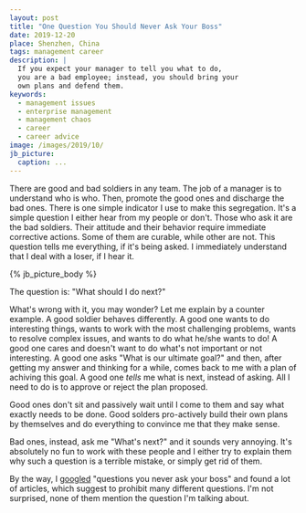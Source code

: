 ```yaml
---
layout: post
title: "One Question You Should Never Ask Your Boss"
date: 2019-12-20
place: Shenzhen, China
tags: management career
description: |
  If you expect your manager to tell you what to do,
  you are a bad employee; instead, you should bring your
  own plans and defend them.
keywords:
  - management issues
  - enterprise management
  - management chaos
  - career
  - career advice
image: /images/2019/10/
jb_picture:
  caption: ...
---
```


There are good and bad soldiers in any team. The job of a manager is to
understand who is who. Then, promote the good ones and discharge the bad ones.
There is one simple indicator I use to make this segregation. It's a simple
question I either hear from my people or don't. Those who ask it
are the bad soldiers. Their attitude and their behavior require immediate
corrective actions. Some of them are curable, while other are not. This
question tells me everything, if it's being asked. I immediately understand
that I deal with a loser, if I hear it.

<!--more-->

{% jb_picture_body %}

The question is: "What should I do next?"

What's wrong with it, you may wonder? Let me explain by a counter example.
A good soldier behaves differently. A good one wants to do interesting things,
wants to work with the most challenging problems, wants to resolve complex
issues, and wants to do what he/she wants to do!
A good one cares and doesn't want to do what's not important or not interesting.
A good one asks "What is our ultimate goal?" and then, after getting my answer and thinking
for a while, comes back to me with a plan of achiving this goal. A good one
_tells_ me what is next, instead of asking. All I need to do is to approve
or reject the plan proposed.

Good ones don't sit and passively wait until I come to them and say what exactly
needs to be done. Good solders pro-actively build their own plans by themselves and
do everything to convince me that they make sense.

Bad ones, instead, ask me "What's next?" and it sounds very annoying.
It's absolutely no fun to work with these people and I either try to explain them
why such a question is a terrible mistake, or simply get rid of them.

By the way, I [googled](https://www.google.com/search?q=questions+you+never+ask+your+boss)
"questions you never ask your boss" and found
a lot of articles, which suggest to prohibit many different questions. I'm not
surprised, none of them mention the question I'm talking about.
